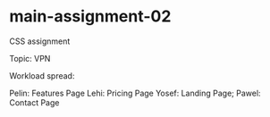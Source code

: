 # main-assignment-02

CSS assignment

Topic: VPN

Workload spread:

Pelin: Features Page
Lehi: Pricing Page
Yosef: Landing Page;
Pawel: Contact Page
